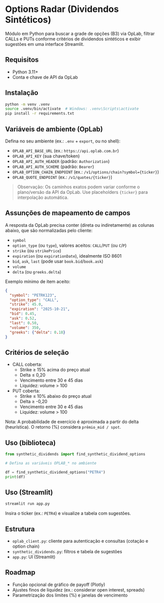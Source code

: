 # Options Radar (Dividendos Sintéticos)

Módulo em Python para buscar a grade de opções (B3) via OpLab, filtrar CALLs e PUTs conforme critérios de dividendos sintéticos e exibir sugestões em uma interface Streamlit.

## Requisitos
- Python 3.11+
- Conta e chave de API da OpLab

## Instalação
```bash
python -m venv .venv
source .venv/bin/activate  # Windows: .venv\Scripts\activate
pip install -r requirements.txt
```

## Variáveis de ambiente (OpLab)
Defina no seu ambiente (ex.: `.env` + `export`, ou no shell):

- `OPLAB_API_BASE_URL` (ex.: `https://api.oplab.com.br`)
- `OPLAB_API_KEY` (sua chave/token)
- `OPLAB_API_AUTH_HEADER` (padrão: `Authorization`)
- `OPLAB_API_AUTH_SCHEME` (padrão: `Bearer`)
- `OPLAB_OPTION_CHAIN_ENDPOINT` (ex.: `/v1/options/chain?symbol={ticker}`)
- `OPLAB_QUOTE_ENDPOINT` (ex.: `/v1/quotes/{ticker}`)

> Observação: Os caminhos exatos podem variar conforme o plano/versão da API da OpLab. Use placeholders `{ticker}` para interpolação automática.

## Assunções de mapeamento de campos
A resposta da OpLab precisa conter (direta ou indiretamente) as colunas abaixo, que são normalizadas pelo cliente:
- `symbol`
- `option_type` (ou `type`), valores aceitos: `CALL`/`PUT` (ou `C`/`P`)
- `strike` (ou `strikePrice`)
- `expiration` (ou `expirationDate`), idealmente ISO 8601
- `bid`, `ask`, `last` (pode usar `book.bid`/`book.ask`)
- `volume`
- `delta` (ou `greeks.delta`)

Exemplo mínimo de item aceito:
```json
{
  "symbol": "PETRK123",
  "option_type": "CALL",
  "strike": 45.0,
  "expiration": "2025-10-21",
  "bid": 0.45,
  "ask": 0.52,
  "last": 0.50,
  "volume": 350,
  "greeks": {"delta": 0.18}
}
```

## Critérios de seleção
- CALL coberta:
  - Strike ≥ 15% acima do preço atual
  - Delta ≤ 0,20
  - Vencimento entre 30 e 45 dias
  - Liquidez: volume > 100
- PUT coberta:
  - Strike ≤ 10% abaixo do preço atual
  - Delta ≥ -0,20
  - Vencimento entre 30 e 45 dias
  - Liquidez: volume > 100

Nota: A probabilidade de exercício é aproximada a partir do delta (heurística). O retorno (%) considera `prêmio_mid / spot`.

## Uso (biblioteca)
```python
from synthetic_dividends import find_synthetic_dividend_options

# Defina as variáveis OPLAB_* no ambiente

df = find_synthetic_dividend_options("PETR4")
print(df)
```

## Uso (Streamlit)
```bash
streamlit run app.py
```
Insira o ticker (ex.: `PETR4`) e visualize a tabela com sugestões.

## Estrutura
- `oplab_client.py`: cliente para autenticação e consultas (cotação e option chain)
- `synthetic_dividends.py`: filtros e tabela de sugestões
- `app.py`: UI (Streamlit)

## Roadmap
- Função opcional de gráfico de payoff (Plotly)
- Ajustes finos de liquidez (ex.: considerar open interest, spreads)
- Parametrização dos limites (%) e janelas de vencimento

